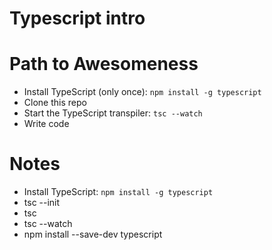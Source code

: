 # Typescript intro

# Path to Awesomeness
- Install TypeScript (only once): `npm install -g typescript`
- Clone this repo
- Start the TypeScript transpiler: `tsc --watch`
- Write code

# Notes
- Install TypeScript: `npm install -g typescript`
- tsc --init
- tsc 
- tsc --watch
- npm install --save-dev typescript

